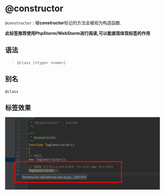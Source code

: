 # @constructor

`@constructor` : 被**constructor**标记的方法会被视为构造函数.

**此标签推荐使用PhpStorm/WebStorm进行阅读,可以能直观体现标签的作用**

## 语法

> `@class [<type> <name>]`

## 别名

`@class`

## 标签效果

![demo.jpg](./docs/demo.png)
